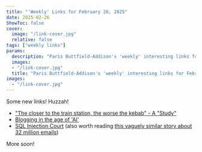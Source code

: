 ```yaml
---
title: "'Weekly' Links for February 26, 2025"
date: 2025-02-26
ShowToc: false
cover:
  image: "/link-cover.jpg"
  relative: false
tags: ["weekly links"]
params:
  description: "Paris Buttfield-Addison's 'weekly' interesting links for February 26, 2025."
  images:
  - "/link-cover.jpg"
  title: "Paris Buttfield-Addison's 'weekly' interesting links for February 26, 2025."
images:
  - "/link-cover.jpg"
---
```


Some new links! Huzzah!

* ["The closer to the train station, the worse the kebab" - A "Study"](https://www.jmspae.se/write-ups/kebabs-train-stations/)
* [Blogging in the age of 'AI'](https://www.gilesthomas.com/2025/02/blogging-in-the-age-of-ai)
* [SQL Injection Court](https://sockpuppet.org/blog/2025/02/09/fixing-illinois-foia/) (also worth reading [this vaguely similar story about 32 million emails](https://mchap.io/that-time-the-city-of-seattle-accidentally-gave-me-32m-emails-for-40-dollars4997.html))

More soon!
